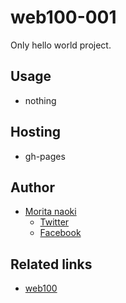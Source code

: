 web100-001
==========

Only hello world project. 

Usage
------

- nothing

Hosting
-----------

- gh-pages

Author
-------

- [Morita naoki](http://moritanaoki.org)
  - [Twitter](http://twitter.com/morizotter)
  - [Facebook](http://facebook.com/morizotter)

Related links
--------------

- [web100](https://github.com/morizotter/web100)